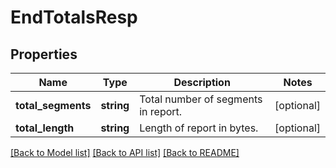 # EndTotalsResp

## Properties
Name | Type | Description | Notes
------------ | ------------- | ------------- | -------------
**total_segments** | **string** | Total number of segments in report. | [optional] 
**total_length** | **string** | Length of report in bytes. | [optional] 

[[Back to Model list]](../README.md#documentation-for-models) [[Back to API list]](../README.md#documentation-for-api-endpoints) [[Back to README]](../README.md)


